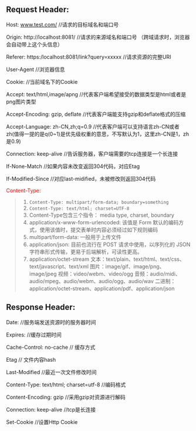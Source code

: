 ## Request Header:
Host: www.test.com/  //请求的目标域名和端口号

Origin: http://localhost:8081/  //请求的来源域名和端口号 （跨域请求时，浏览器会自动带上这个头信息）

Referer: https:/localhost:8081/link?query=xxxxx  //请求资源的完整URI

User-Agent //浏览器信息

Cookie: //当前域名下的Cookie

Accept: text/html,image/apng  //代表客户端希望接受的数据类型是html或者是png图片类型 

Accept-Encoding: gzip, deflate  //代表客户端能支持gzip和deflate格式的压缩

Accept-Language: zh-CN,zh;q=0.9  //代表客户端可以支持语言zh-CN或者zh(值得一提的是q(0~1)是优先级权重的意思，不写默认为1，这里zh-CN是1，zh是0.9)

Connection: keep-alive  //告诉服务器，客户端需要的tcp连接是一个长连接

If-None-Match  //如果内容未改变返回304代码，对应Etag

If-Modified-Since //对应last-midified，未被修改则返回304代码

<font color=red>Content-Type:</font>
> 1. `Content-Type: multipart/form-data; boundary=something`
> 2. `Content-Type: text/html; charset=UTF-8`
> 3. Content-Type包含三个指令： media type, charset, boundary
> 4. application/x-www-form-urlencoded: 该值是 Form 默认的编码方式，使用该值时，提交表单时内容必须经过如下规则编码
> 5. multipart/form-data: 一般用于上传文件
> 6. application/json: 目前也流行在 POST 请求中使用，以序列化的 JSON 字符串形式传输，更易于后端解析，可读性更高。
> 7. application/octet-stream
文本：text/plain、text/html、text/css、text/javascript、text/xml
图片：image/gif、image/png、image/jpeg
视频：video/webm、video/ogg
音频：audio/midi、audio/mpeg、audio/webm、audio/ogg、audio/wav
二进制：application/octet-stream、application/pdf、application/json
 
## Response Header:
Date: //服务端发送资源时的服务器时间

Expires: //缓存过期时间

Cache-Control:  no-cache  // 缓存方式

Etag  // 文件内容hash

Last-Modified  //最近一次文件修改时间

Content-Type: text/html; charset=utf-8  //编码格式

Content-Encoding: gzip  //采用gzip对资源进行解码

Connection: keep-alive  //tcp是长连接

Set-Cookie //设置Http Cookie
